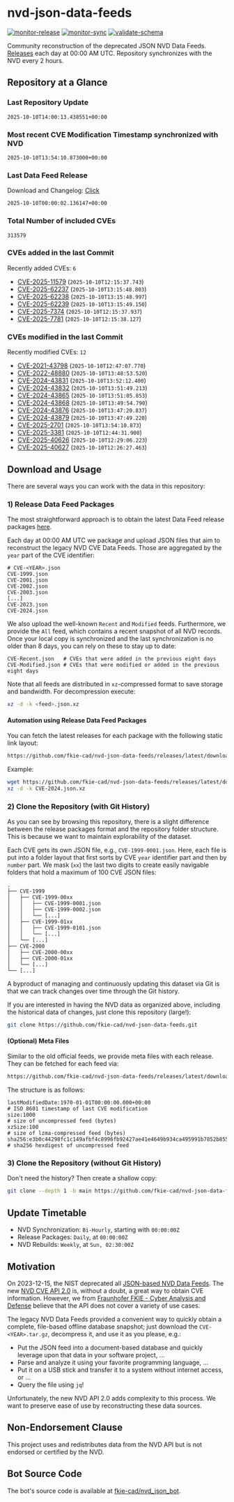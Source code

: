 # nvd-json-data-feeds

[![monitor-release](https://github.com/fkie-cad/nvd-json-data-feeds/actions/workflows/monitor_release.yml/badge.svg)](https://github.com/fkie-cad/nvd-json-data-feeds/actions/workflows/monitor_release.yml)
[![monitor-sync](https://github.com/fkie-cad/nvd-json-data-feeds/actions/workflows/monitor_sync.yml/badge.svg)](https://github.com/fkie-cad/nvd-json-data-feeds/actions/workflows/monitor_sync.yml)
[![validate-schema](https://github.com/fkie-cad/nvd-json-data-feeds/actions/workflows/validate_schema.yml/badge.svg)](https://github.com/fkie-cad/nvd-json-data-feeds/actions/workflows/validate_schema.yml)

Community reconstruction of the deprecated JSON NVD Data Feeds.
[Releases](https://github.com/fkie-cad/nvd-json-data-feeds/releases/latest) each day at 00:00 AM UTC.
Repository synchronizes with the NVD every 2 hours.

## Repository at a Glance

### Last Repository Update

```plain
2025-10-10T14:00:13.438551+00:00
```

### Most recent CVE Modification Timestamp synchronized with NVD

```plain
2025-10-10T13:54:10.873000+00:00
```

### Last Data Feed Release

Download and Changelog: [Click](https://github.com/fkie-cad/nvd-json-data-feeds/releases/latest)

```plain
2025-10-10T00:00:02.136147+00:00
```

### Total Number of included CVEs

```plain
313579
```

### CVEs added in the last Commit

Recently added CVEs: `6`

- [CVE-2025-11579](CVE-2025/CVE-2025-115xx/CVE-2025-11579.json) (`2025-10-10T12:15:37.743`)
- [CVE-2025-62237](CVE-2025/CVE-2025-622xx/CVE-2025-62237.json) (`2025-10-10T13:15:48.803`)
- [CVE-2025-62238](CVE-2025/CVE-2025-622xx/CVE-2025-62238.json) (`2025-10-10T13:15:48.997`)
- [CVE-2025-62239](CVE-2025/CVE-2025-622xx/CVE-2025-62239.json) (`2025-10-10T13:15:49.150`)
- [CVE-2025-7374](CVE-2025/CVE-2025-73xx/CVE-2025-7374.json) (`2025-10-10T12:15:37.937`)
- [CVE-2025-7781](CVE-2025/CVE-2025-77xx/CVE-2025-7781.json) (`2025-10-10T12:15:38.127`)


### CVEs modified in the last Commit

Recently modified CVEs: `12`

- [CVE-2021-43798](CVE-2021/CVE-2021-437xx/CVE-2021-43798.json) (`2025-10-10T12:47:07.770`)
- [CVE-2022-48880](CVE-2022/CVE-2022-488xx/CVE-2022-48880.json) (`2025-10-10T13:48:53.520`)
- [CVE-2024-43831](CVE-2024/CVE-2024-438xx/CVE-2024-43831.json) (`2025-10-10T13:52:12.400`)
- [CVE-2024-43832](CVE-2024/CVE-2024-438xx/CVE-2024-43832.json) (`2025-10-10T13:51:49.213`)
- [CVE-2024-43865](CVE-2024/CVE-2024-438xx/CVE-2024-43865.json) (`2025-10-10T13:51:05.853`)
- [CVE-2024-43868](CVE-2024/CVE-2024-438xx/CVE-2024-43868.json) (`2025-10-10T13:49:54.790`)
- [CVE-2024-43876](CVE-2024/CVE-2024-438xx/CVE-2024-43876.json) (`2025-10-10T13:47:20.837`)
- [CVE-2024-43879](CVE-2024/CVE-2024-438xx/CVE-2024-43879.json) (`2025-10-10T13:47:49.220`)
- [CVE-2025-2701](CVE-2025/CVE-2025-27xx/CVE-2025-2701.json) (`2025-10-10T13:54:10.873`)
- [CVE-2025-3381](CVE-2025/CVE-2025-33xx/CVE-2025-3381.json) (`2025-10-10T12:44:31.900`)
- [CVE-2025-40626](CVE-2025/CVE-2025-406xx/CVE-2025-40626.json) (`2025-10-10T12:29:06.223`)
- [CVE-2025-40627](CVE-2025/CVE-2025-406xx/CVE-2025-40627.json) (`2025-10-10T12:26:27.463`)


## Download and Usage

There are several ways you can work with the data in this repository:

### 1) Release Data Feed Packages

The most straightforward approach is to obtain the latest Data Feed release packages [here](https://github.com/fkie-cad/nvd-json-data-feeds/releases/latest).

Each day at 00:00 AM UTC we package and upload JSON files that aim to reconstruct the legacy NVD CVE Data Feeds.
Those are aggregated by the `year` part of the CVE identifier:

```
# CVE-<YEAR>.json
CVE-1999.json
CVE-2001.json
CVE-2002.json
CVE-2003.json
[...]
CVE-2023.json
CVE-2024.json
```

We also upload the well-known `Recent` and `Modified` feeds.
Furthermore, we provide the `All` feed, which contains a recent snapshot of all NVD records.
Once your local copy is synchronized and the last synchronization is no older than 8 days, you can rely on these to stay up to date:

```plain
CVE-Recent.json   # CVEs that were added in the previous eight days
CVE-Modified.json # CVEs that were modified or added in the previous eight days
```

Note that all feeds are distributed in `xz`-compressed format to save storage and bandwidth.
For decompression execute:

```sh
xz -d -k <feed>.json.xz
```

#### Automation using Release Data Feed Packages

You can fetch the latest releases for each package with the following static link layout:

```sh
https://github.com/fkie-cad/nvd-json-data-feeds/releases/latest/download/CVE-<YEAR>.json.xz
```

Example:

```sh
wget https://github.com/fkie-cad/nvd-json-data-feeds/releases/latest/download/CVE-2024.json.xz
xz -d -k CVE-2024.json.xz
```

### 2) Clone the Repository (with Git History)

As you can see by browsing this repository, there is a slight difference between the release packages format and the repository folder structure.
This is because we want to maintain explorability of the dataset.

Each CVE gets its own JSON file, e.g., `CVE-1999-0001.json`.
Here, each file is put into a folder layout that first sorts by CVE `year` identifier part and then by `number` part.
We mask (`xx`) the last two digits to create easily navigable folders that hold a maximum of 100 CVE JSON files:

```plain
.
├── CVE-1999
│   ├── CVE-1999-00xx
│   │   ├── CVE-1999-0001.json
│   │   ├── CVE-1999-0002.json
│   │   └── [...]
│   ├── CVE-1999-01xx
│   │   ├── CVE-1999-0101.json
│   │   └── [...]
│   └── [...]
├── CVE-2000
│   ├── CVE-2000-00xx
│   ├── CVE-2000-01xx
│   └── [...]
└── [...]
```

A byproduct of managing and continuously updating this dataset via Git is that we can track changes over time through the Git history.

If you are interested in having the NVD data as organized above, including the historical data of changes, just clone this repository (large!):

```sh
git clone https://github.com/fkie-cad/nvd-json-data-feeds.git
```

#### (Optional) Meta Files

Similar to the old official feeds, we provide meta files with each release. They can be fetched for each feed via:

```sh
https://github.com/fkie-cad/nvd-json-data-feeds/releases/latest/download/CVE-<YEAR>.meta
```

The structure is as follows:

```plain
lastModifiedDate:1970-01-01T00:00:00.000+00:00                          # ISO 8601 timestamp of last CVE modification
size:1000                                                               # size of uncompressed feed (bytes)
xzSize:100                                                              # size of lzma-compressed feed (bytes)
sha256:e3b0c44298fc1c149afbf4c8996fb92427ae41e4649b934ca495991b7852b855 # sha256 hexdigest of uncompressed feed
```

### 3) Clone the Repository (without Git History)

Don't need the history? Then create a shallow copy:

```sh
git clone --depth 1 -b main https://github.com/fkie-cad/nvd-json-data-feeds.git
```


## Update Timetable

* NVD Synchronization: `Bi-Hourly`, starting with `00:00:00Z`
* Release Packages: `Daily`, at `00:00:00Z`
* NVD Rebuilds: `Weekly`, at `Sun, 02:30:00Z`


## Motivation

On 2023-12-15, the NIST deprecated all [JSON-based NVD Data Feeds](https://nvd.nist.gov/vuln/data-feeds#divRetirementBanner-1).
The new [NVD CVE API 2.0](https://nvd.nist.gov/developers/vulnerabilities) is, without a doubt, a great way to obtain CVE information.
However, we from [Fraunhofer FKIE - Cyber Analysis and Defense](https://www.fkie.fraunhofer.de/en/departments/cad.html) believe that the API does not cover a variety of use cases.

The legacy NVD Data Feeds provided a convenient way to quickly obtain a complete, file-based offline database snapshot; just download the `CVE-<YEAR>.tar.gz`, decompress it, and use it as you please, e.g.:

- Put the JSON feed into a document-based database and quickly leverage upon that data in your software project, ...
- Parse and analyze it using your favorite programming language, ...
- Put it on a USB stick and transfer it to a system without internet access, or ...
- Query the file using `jq`!

Unfortunately, the new NVD API 2.0 adds complexity to this process.
We want to preserve ease of use by reconstructing these data sources.

## Non-Endorsement Clause

This project uses and redistributes data from the NVD API but is not endorsed or certified by the NVD.

## Bot Source Code

The bot's source code is available at [fkie-cad/nvd\_json\_bot](https://github.com/fkie-cad/nvd_json_bot).